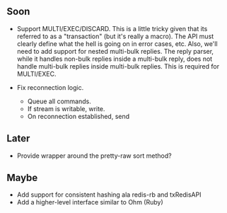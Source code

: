 ## Soon

- Support MULTI/EXEC/DISCARD. This is a little tricky given that its
  referred to as a "transaction" (but it's really a macro).  The API
  must clearly define what the hell is going on in error cases, etc.
  Also, we'll need to add support for nested multi-bulk replies. The
  reply parser, while it handles non-bulk replies inside a multi-bulk
  reply, does not handle multi-bulk replies inside multi-bulk replies.
  This is required for MULTI/EXEC.

- Fix reconnection logic.
    - Queue all commands.
    - If stream is writable, write.
    - On reconnection established, send 

## Later

- Provide wrapper around the pretty-raw sort method?

## Maybe

- Add support for consistent hashing ala redis-rb and txRedisAPI
- Add a higher-level interface similar to Ohm (Ruby)
